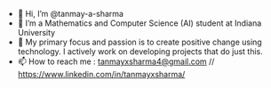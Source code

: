 - 👋 Hi, I’m @tanmay-a-sharma
- 👀 I’m a Mathematics and Computer Science (AI) student at Indiana University
- 🌱 My primary focus and passion is to create positive change using technology. I actively work on developing projects that do just this. 
- 📫 How to reach me : tanmayxsharma4@gmail.com // https://www.linkedin.com/in/tanmayxsharma/

<!---
tanmay-a-sharma/tanmay-a-sharma is a ✨ special ✨ repository because its `README.md` (this file) appears on your GitHub profile.
You can click the Preview link to take a look at your changes.
--->
